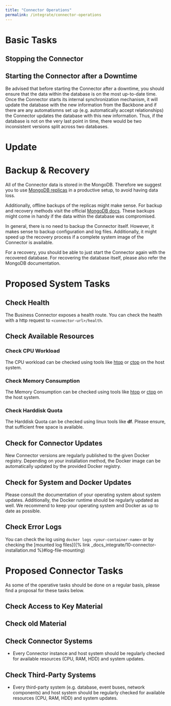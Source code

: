 ```yaml
---
title: "Connector Operations"
permalink: /integrate/connector-operations
---
```


# Basic Tasks

## Stopping the Connector

## Starting the Connector after a Downtime

Be advised that before starting the Connector after a downtime, you should ensure that the data within the database is on the most up-to-date time. Once the Connector starts its internal synchronization mechanism, it will update the database with the new information from the Backbone and if there are any automatismns set up (e.g. automatically accept relationships) the Connector updates the database with this new information. Thus, if the database is not on the very last point in time, there would be two inconsistent versions split across two databases.

# Update

# Backup & Recovery

All of the Connector data is stored in the MongoDB. Therefore we suggest you to use [MongoDB replicas](https://www.mongodb.com/basics/replication) in a productive setup, to avoid having data loss.

Additionally, offline backups of the replicas might make sense. For backup and recovery methods visit the official [MongoDB docs](https://docs.mongodb.com/manual/core/backups/). These backups might come in handy if the data within the database was compromised.

In general, there is no need to backup the Connector itself. However, it makes sense to backup configuration and log files. Additionally, it might speed up the recovery process if a complete system image of the Connector is available.

For a recovery, you should be able to just start the Connector again with the recovered database. For recovering the database itself, please also refer the MongoDB documentation.

# Proposed System Tasks

## Check Health

The Business Connector exposes a health route. You can check the health with a http request to `<connector-url>/health`.

## Check Available Resources

### Check CPU Workload

The CPU workload can be checked using tools like [htop](https://htop.dev/) or [ctop](https://ctop.sh/) on the host system.

### Check Memory Consumption

The Memory Consumption can be checked using tools like [htop](https://htop.dev/) or [ctop](https://ctop.sh/) on the host system.

### Check Harddisk Quota

The Harddisk Quota can be checked using linux tools like **df**. Please ensure, that sufficient free space is available.

## Check for Connector Updates

New Connector versions are regularly published to the given Docker registry. Depending on your installation method, the Docker image can be automatically updated by the provided Docker registry.

## Check for System and Docker Updates

Please consult the documentation of your operating system about system updates. Additionally, the Docker runtime should be regularly updated as well.
We recommend to keep your operating system and Docker as up to date as possible.

## Check Error Logs

You can check the log using `docker logs <your-container-name>` or by checking the [mounted log files]({% link _docs_integrate/10-connector-installation.md %}#log-file-mounting)

# Proposed Connector Tasks

As some of the operative tasks should be done on a regular basis, please find a proposal for these tasks below.

## Check Access to Key Material

## Check old Material

## Check Connector Systems

-   Every Connector instance and host system should be regularly checked for available resources (CPU, RAM, HDD) and system updates.

## Check Third-Party Systems

-   Every third-party system (e.g. database, event buses, network components) and host system should be regularly checked for available resources (CPU, RAM, HDD) and system updates.
